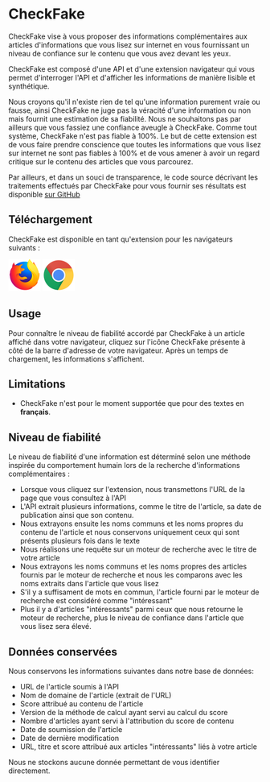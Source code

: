 # CheckFake
CheckFake vise à vous proposer des informations complémentaires aux articles d'informations que vous lisez sur internet en vous fournissant un niveau de confiance sur le contenu que vous avez devant les yeux.

CheckFake est composé d'une API et d'une extension navigateur qui vous permet d'interroger l'API et d'afficher les informations de manière lisible et synthétique.

Nous croyons qu'il n'existe rien de tel qu'une information purement vraie ou fausse, ainsi CheckFake ne juge pas la véracité d'une information ou non mais fournit une estimation de sa fiabilité. Nous ne souhaitons pas par ailleurs que vous fassiez une confiance aveugle à CheckFake. Comme tout système, CheckFake n'est pas fiable à 100%. Le but de cette extension est de vous faire prendre conscience que toutes les informations que vous lisez sur internet ne sont pas fiables à 100% et de vous amener à avoir un regard critique sur le contenu des articles que vous parcourez.

Par ailleurs, et dans un souci de transparence, le code source décrivant les traitements effectués par CheckFake pour vous fournir ses résultats est disponible [sur GitHub](https://github.com/onlytrue-fnd)

## Téléchargement
CheckFake est disponible en tant qu'extension pour les navigateurs suivants :

<a href="https://addons.mozilla.org/en-US/firefox/addon/onlytrue/"><img src="images/firefox_64x64.png" alt="logo firefox"></a>
<a href="https://chrome.google.com/webstore/detail/onlytrue/jcfpgmcndlcelogjncjamiebkicpijpp"><img src="images/chrome_64x64.png" alt="logo chrome"></a>

## Usage
Pour connaître le niveau de fiabilité accordé par CheckFake à un article affiché dans votre navigateur, cliquez sur l'icône CheckFake présente à côté de la barre d'adresse de votre navigateur. Après un temps de chargement, les informations s'affichent.

## Limitations
* CheckFake n'est pour le moment supportée que pour des textes en **français**.

## Niveau de fiabilité
Le niveau de fiabilité d'une information est déterminé selon une méthode inspirée du comportement humain lors de la recherche d'informations complémentaires :

- Lorsque vous cliquez sur l'extension, nous transmettons l'URL de la page que vous consultez à l'API
- L'API extrait plusieurs informations, comme le titre de l'article, sa date de publication ainsi que son contenu.
- Nous extrayons ensuite les noms communs et les noms propres du contenu de l'article et nous conservons uniquement ceux qui sont présents plusieurs fois dans le texte
- Nous réalisons une requête sur un moteur de recherche avec le titre de votre article
- Nous extrayons les noms communs et les noms propres des articles fournis par le moteur de recherche et nous les comparons avec les noms extraits dans l'article que vous lisez
- S'il y a suffisament de mots en commun, l'article fourni par le moteur de recherche est considéré comme "intéressant"
- Plus il y a d'articles "intéressants" parmi ceux que nous retourne le moteur de recherche, plus le niveau de confiance dans l'article que vous lisez sera élevé.

## Données conservées
Nous conservons les informations suivantes dans notre base de données:

- URL de l'article soumis à l'API
- Nom de domaine de l'article (extrait de l'URL)
- Score attribué au contenu de l'article
- Version de la méthode de calcul ayant servi au calcul du score
- Nombre d'articles ayant servi à l'attribution du score de contenu
- Date de soumission de l'article
- Date de dernière modification
- URL, titre et score attribué aux articles "intéressants" liés à votre article

Nous ne stockons aucune donnée permettant de vous identifier directement.
